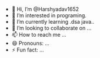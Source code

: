 - 👋 Hi, I’m @Harshyadav1652
- 👀 I’m interested in programing.
- 🌱 I’m currently learning .dsa java..
- 💞️ I’m looking to collaborate on ...
- 📫 How to reach me ...
- 😄 Pronouns: ...
- ⚡ Fun fact: ...

<!---
Harshyadav1652/Harshyadav1652 is a ✨ special ✨ repository because its `README.md` (this file) appears on your GitHub profile.
You can click the Preview link to take a look at your changes.
--->
